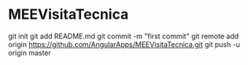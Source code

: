 # MEEVisitaTecnica
git init
git add README.md
git commit -m "first commit"
git remote add origin https://github.com/AngularApps/MEEVisitaTecnica.git
git push -u origin master
